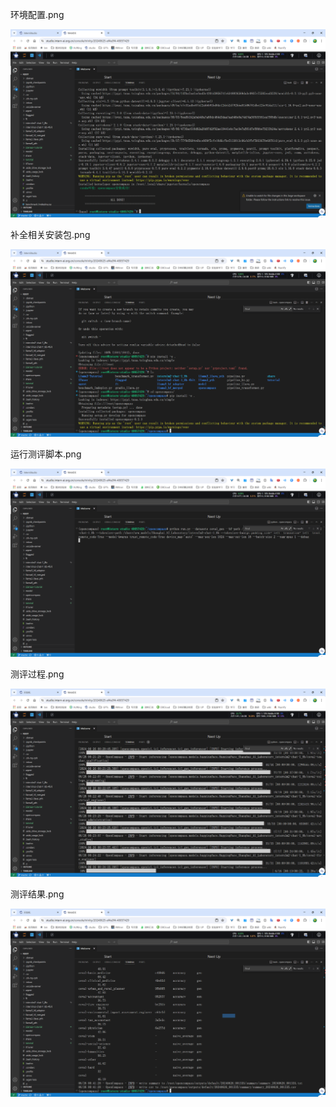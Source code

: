 环境配置.png

![环境配置.png](./src/环境配置.png)

补全相关安装包.png

![补全相关安装包.png](./src/补全相关安装包.png)

运行测评脚本.png

![运行测评脚本.png](./src/运行测评脚本.png)

测评过程.png

![运行测评脚本.png](./src/测评过程.png)

测评结果.png

![运行测评脚本.png](./src/测评结果.png)